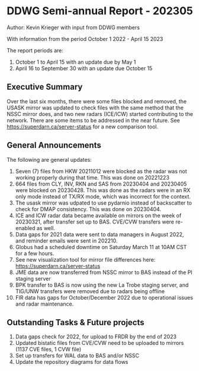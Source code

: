 # DDWG Semi-annual Report - 202305
Author: Kevin Krieger with input from DDWG members

With information from the period October 1 2022 - April 15 2023

The report periods are:

1. October 1 to April 15 with an update due by May 1 
2. April 16 to September 30 with an update due October 15

## Executive Summary
Over the last six months, there were some files blocked and removed, 
the USASK mirror was updated to check files with the same method that 
the NSSC mirror does, and two new radars (ICE/ICW) started contributing to the
network. There are some items to be addressed in the near future.
See https://superdarn.ca/server-status for a new comparison tool.

## General Announcements

The following are general updates:

1. Seven (7) files from HKW 20211012 were blocked as the radar was 
not working properly during that time. This was done on 20221223
2. 664 files from CLY, INV, RKN and SAS from 20230404 and 20230405 were
blocked on 20230428. This was done as the radars were in an RX only mode
instead of TX/RX mode, which was incorrect for the context.
3. The usask mirror was udpated to use pydarnio instead of backscatter to
check for DMAP consistency. This was done on 20230404.
4. ICE and ICW radar data became available on mirrors on the week of 20230321, after
transfer set up to BAS. CVE/CVW transfers were re-enabled as well.
5. Data gaps for 2021 data were sent to data managers in August 2022, and 
reminder emails were sent in 202210.
6. Globus had a scheduled downtime on Saturday March 11 at 10AM CST for a few hours.
7. See new visualization tool for mirror file differences here: https://superdarn.ca/server-status
8. JME data are now transferred from NSSC mirror to BAS instead of the PI staging server
9. BPK transfer to BAS is now using the new La Trobe staging server, and 
TIG/UNW transfers were removed due to radars being offline
10. FIR data has gaps for October/December 2022 due to operational issues and 
radar maintenance.

## Outstanding Tasks & Future projects
1. Data gaps check for 2022, for upload to FRDR by the end of 2023
2. Updated bistatic files from CVE/CVW need to be uploaded to
mirrors (1137 CVE files, 1 CVW file)
3. Set up transfers for WAL data to BAS and/or NSSC
4. Update the repository diagrams for data flows
